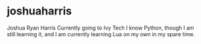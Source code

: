 # joshuaharris
Joshua Ryan Harris
Currently going to Ivy Tech
I know Python, though I am still learning it, and I am currently learning Lua on my own in my spare time.
